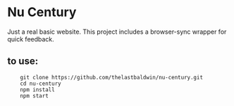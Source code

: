# Nu Century 

Just a real basic website. This project includes a browser-sync wrapper for quick feedback.

## to use:

```
	git clone https://github.com/thelastbaldwin/nu-century.git
	cd nu-century
	npm install
	npm start
```
